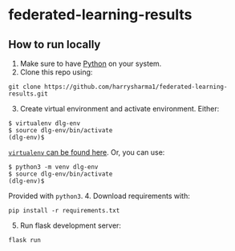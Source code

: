 # federated-learning-results

## How to run locally

1. Make sure to have [Python](https://www.python.org/downloads/) on your system.
2. Clone this repo using: 
```
git clone https://github.com/harrysharma1/federated-learning-results.git
```
3. Create virtual environment and activate environment. Either:
```
$ virtualenv dlg-env
$ source dlg-env/bin/activate
(dlg-env)$
```
[`virtualenv` can be found here](https://pypi.org/project/virtualenv/#description). Or, you can use:
```
$ python3 -m venv dlg-env
$ source dlg-env/bin/activate
(dlg-env)$
```
Provided with `python3`.
4. Download requirements with:
```
pip install -r requirements.txt
```
5. Run flask development server:
```
flask run
```